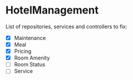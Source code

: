 # HotelManagement

List of repositories, services and controllers to fix:

- [x] Maintenance
- [x] Meal
- [x] Pricing
- [x] Room Amenity
- [ ] Room Status
- [ ] Service
